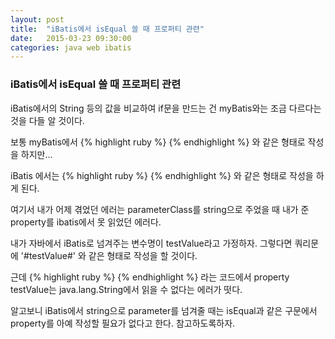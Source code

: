 ```yaml
---
layout: post
title:  "iBatis에서 isEqual 쓸 때 프로퍼티 관련"
date:   2015-03-23 09:30:00
categories: java web ibatis
---
```



### iBatis에서 isEqual 쓸 때 프로퍼티 관련
  
  
iBatis에서의 String 등의 값을 비교하여 if문을 만드는 건
myBatis와는 조금 다르다는 것을 다들 알 것이다.

보통 myBatis에서
{% highlight ruby %}
<if test="value == 'aaa'"> 
{% endhighlight %}
와 같은 형태로 작성을 하지만...

iBatis 에서는
{% highlight ruby %}
<isEqual property="value" compareValue="aaa">
{% endhighlight %}
와 같은 형태로 작성을 하게 된다.

여기서 내가 어제 겪었던 에러는
parameterClass를 string으로 주었을 때 내가 준 property를 ibatis에서 못 읽었던 에러다.

내가 자바에서 iBatis로 넘겨주는 변수명이 testValue라고 가정하자.
그렇다면 쿼리문에 '#testValue#' 와 같은 형태로 작성을 할 것이다.

근데
{% highlight ruby %}
<isEqual property="testValue" compareValue="aaa">
{% endhighlight %}
라는 코드에서 property testValue는 java.lang.String에서 읽을 수 없다는 에러가 떳다.

알고보니 iBatis에서 string으로 parameter를 넘겨줄 때는
isEqual과 같은 구문에서 property를 아예 작성할 필요가 없다고 한다.
참고하도록하자.


